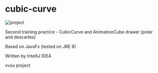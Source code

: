 # cubic-curve

![project](https://media.giphy.com/media/VqZmP8Ab326WmZVwjK/giphy.gif)

Second training practice - CubicCurve and AnimationCube drawer (polar and descartes)

Based on JavaFx (tested on JRE 8)

Written by IntelliJ IDEA

vvsu project
